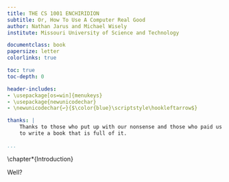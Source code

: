 ```yaml
---
title: THE CS 1001 ENCHIRIDION
subtitle: Or, How To Use A Computer Real Good
author: Nathan Jarus and Michael Wisely
institute: Missouri University of Science and Technology

documentclass: book
papersize: letter
colorlinks: true

toc: true
toc-depth: 0

header-includes:
- \usepackage[os=win]{menukeys}
- \usepackage{newunicodechar}
- \newunicodechar{↩}{$\color{blue}\scriptstyle\hookleftarrow$}

thanks: |
    Thanks to those who put up with our nonsense and those who paid us
    to write a book that is full of it.

...
```


\chapter*{Introduction}

Well?
